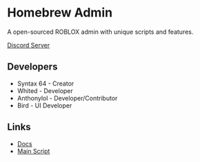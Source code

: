 
# Homebrew Admin

A open-sourced ROBLOX admin with unique scripts and features.

 [Discord Server](https://discord.gg/FtDczuhv4b)

## Developers

- Syntax 64 - Creator
- Whited - Developer
- Anthonylol - Developer/Contributor 
- Bird - UI Developer

  
## Links

 - [Docs](https://mgamingpro.github.io/HomebrewAdmin/)
 - [Main Script](https://github.com/mgamingpro/HomebrewAdmin/blob/master/Main)

  